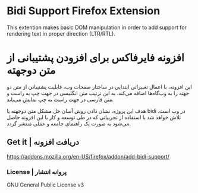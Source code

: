 # Bidi Support Firefox Extension

This extention makes basic DOM manipulation in order to add support
for rendering text in proper direction (LTR/RTL).

# افزونه فایرفاکس برای افزودن پشتیبانی از متن دوجهته

این افزونه، با اعمال تغییراتی ابتدایی در ساختار صفحات وب، قابلیت پشتیبانی از
متن دو جهته را به وب‌گاه‌ها اضافه می‌کند. به این ترتیب متن انگلیسی در جهت چپ
به راست و متن فارسی در جهت راست به چپ نمایش می‌یابد.

هدف این پروژه، نشان دادن روش آسان حل مشکل متن دوجهته یا bidi در وب است. تلاش
خواهد شد با استفاده از تجربیاتی که در طی توسعه و کار با این افزونه حاصل می‌شود
به صورت یک راهنمای جامعه و عملی منتشر گردد.

## Get it | دریافت افزونه
https://addons.mozilla.org/en-US/firefox/addon/add-bidi-support/

### License | پروانه انتشار
GNU General Public License v3